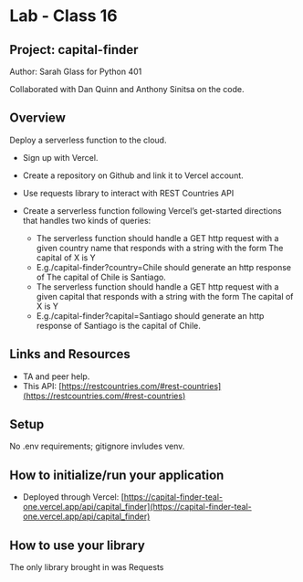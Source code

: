 # Lab - Class 16
## Project: capital-finder

Author: Sarah Glass for Python 401

Collaborated with Dan Quinn and Anthony Sinitsa on the code.

## Overview

Deploy a serverless function to the cloud.

- Sign up with Vercel.
- Create a repository on Github and link it to Vercel account.
- Use requests library to interact with REST Countries API
- Create a serverless function following Vercel’s get-started directions that handles two kinds of queries:

  - The serverless function should handle a GET http request with a given country name that responds with a string with the form The capital of X is Y
  - E.g./capital-finder?country=Chile should generate an http response of The capital of Chile is Santiago.
  - The serverless function should handle a GET http request with a given capital that responds with a string with the form The capital of X is Y
  - E.g./capital-finder?capital=Santiago should generate an http response of Santiago is the capital of Chile.

## Links and Resources

* TA and peer help.
* This API: [https://restcountries.com/#rest-countries](https://restcountries.com/#rest-countries)

## Setup
No .env requirements; gitignore invludes venv.

## How to initialize/run your application

* Deployed through Vercel: [https://capital-finder-teal-one.vercel.app/api/capital_finder](https://capital-finder-teal-one.vercel.app/api/capital_finder)

## How to use your library
The only library brought in was Requests